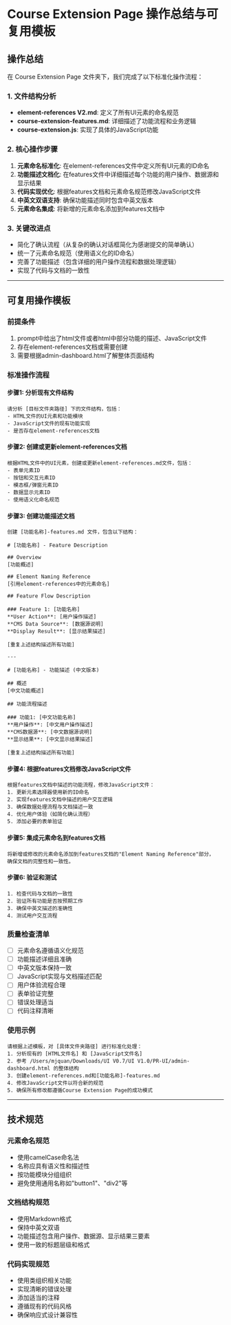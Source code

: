 # Course Extension Page 操作总结与可复用模板

## 操作总结

在 Course Extension Page 文件夹下，我们完成了以下标准化操作流程：

### 1. 文件结构分析
- **element-references V2.md**: 定义了所有UI元素的命名规范
- **course-extension-features.md**: 详细描述了功能流程和业务逻辑
- **course-extension.js**: 实现了具体的JavaScript功能

### 2. 核心操作步骤
1. **元素命名标准化**: 在element-references文件中定义所有UI元素的ID命名
2. **功能描述文档化**: 在features文件中详细描述每个功能的用户操作、数据源和显示结果
3. **代码实现优化**: 根据features文档和元素命名规范修改JavaScript文件
4. **中英文双语支持**: 确保功能描述同时包含中英文版本
5. **元素命名集成**: 将新增的元素命名添加到features文档中

### 3. 关键改进点
- 简化了确认流程（从复杂的确认对话框简化为感谢提交的简单确认）
- 统一了元素命名规范（使用语义化的ID命名）
- 完善了功能描述（包含详细的用户操作流程和数据处理逻辑）
- 实现了代码与文档的一致性

---

## 可复用操作模板

### 前提条件
1. prompt中给出了html文件或者html中部分功能的描述、JavaScript文件
2. 存在element-references文档或需要创建
3. 需要根据admin-dashboard.html了解整体页面结构

### 标准操作流程

#### 步骤1: 分析现有文件结构
```
请分析 [目标文件夹路径] 下的文件结构，包括：
- HTML文件的UI元素和功能模块
- JavaScript文件的现有功能实现
- 是否存在element-references文档
```

#### 步骤2: 创建或更新element-references文档
```
根据HTML文件中的UI元素，创建或更新element-references.md文件，包括：
- 表单元素ID
- 按钮和交互元素ID
- 模态框/弹窗元素ID
- 数据显示元素ID
- 使用语义化命名规范
```

#### 步骤3: 创建功能描述文档
```
创建 [功能名称]-features.md 文件，包含以下结构：

# [功能名称] - Feature Description

## Overview
[功能概述]

## Element Naming Reference
[引用element-references中的元素命名]

## Feature Flow Description

### Feature 1: [功能名称]
**User Action**: [用户操作描述]
**CMS Data Source**: [数据源说明]
**Display Result**: [显示结果描述]

[重复上述结构描述所有功能]

---

# [功能名称] - 功能描述 (中文版本)

## 概述
[中文功能概述]

## 功能流程描述

### 功能1: [中文功能名称]
**用户操作**: [中文用户操作描述]
**CMS数据源**: [中文数据源说明]
**显示结果**: [中文显示结果描述]

[重复上述结构描述所有功能]
```

#### 步骤4: 根据features文档修改JavaScript文件
```
根据features文档中描述的功能流程，修改JavaScript文件：
1. 更新元素选择器使用新的ID命名
2. 实现features文档中描述的用户交互逻辑
3. 确保数据处理流程与文档描述一致
4. 优化用户体验（如简化确认流程）
5. 添加必要的表单验证
```

#### 步骤5: 集成元素命名到features文档
```
将新增或修改的元素命名添加到features文档的"Element Naming Reference"部分，
确保文档的完整性和一致性。
```

#### 步骤6: 验证和测试
```
1. 检查代码与文档的一致性
2. 验证所有功能是否按预期工作
3. 确保中英文描述的准确性
4. 测试用户交互流程
```

### 质量检查清单
- [ ] 元素命名遵循语义化规范
- [ ] 功能描述详细且准确
- [ ] 中英文版本保持一致
- [ ] JavaScript实现与文档描述匹配
- [ ] 用户体验流程合理
- [ ] 表单验证完整
- [ ] 错误处理适当
- [ ] 代码注释清晰

### 使用示例
```
请根据上述模板，对 [具体文件夹路径] 进行标准化处理：
1. 分析现有的 [HTML文件名] 和 [JavaScript文件名]
2. 参考 /Users/mjquan/Downloads/UI V0.7/UI V1.0/PR-UI/admin-dashboard.html 的整体结构
3. 创建element-references.md和[功能名称]-features.md
4. 修改JavaScript文件以符合新的规范
5. 确保所有修改都遵循Course Extension Page的成功模式
```

---

## 技术规范

### 元素命名规范
- 使用camelCase命名法
- 名称应具有语义性和描述性
- 按功能模块分组组织
- 避免使用通用名称如"button1"、"div2"等

### 文档结构规范
- 使用Markdown格式
- 保持中英文双语
- 功能描述包含用户操作、数据源、显示结果三要素
- 使用一致的标题层级和格式

### 代码实现规范
- 使用类组织相关功能
- 实现清晰的错误处理
- 添加适当的注释
- 遵循现有的代码风格
- 确保响应式设计兼容性